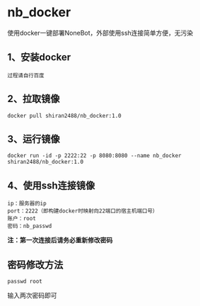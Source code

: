# nb_docker
使用docker一键部署NoneBot，外部使用ssh连接简单方便，无污染

## 1、安装docker
```
过程请自行百度
```

## 2、拉取镜像
```
docker pull shiran2488/nb_docker:1.0
```

## 3、运行镜像
```
docker run -id -p 2222:22 -p 8080:8080 --name nb_docker shiran2488/nb_docker:1.0
```

## 4、使用ssh连接镜像
```
ip：服务器的ip
port：2222（即构建docker时映射向22端口的宿主机端口号）
账户：root
密码：nb_passwd
```
**注：第一次连接后请务必重新修改密码**

## 密码修改方法
```
passwd root
```
输入两次密码即可
